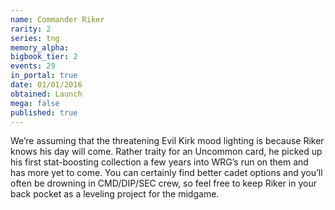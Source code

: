 ```yaml
---
name: Commander Riker
rarity: 2
series: tng
memory_alpha:
bigbook_tier: 2
events: 29
in_portal: true
date: 01/01/2016
obtained: Launch
mega: false
published: true
---
```


We’re assuming that the threatening Evil Kirk mood lighting is because Riker knows his day will come. Rather traity for an Uncommon card, he picked up his first stat-boosting collection a few years into WRG’s run on them and has more yet to come. You can certainly find better cadet options and you’ll often be drowning in CMD/DIP/SEC crew, so feel free to keep Riker in your back pocket as a leveling project for the midgame.
